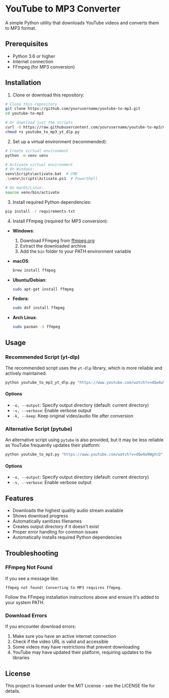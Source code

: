 # YouTube to MP3 Converter

A simple Python utility that downloads YouTube videos and converts them to MP3 format.

## Prerequisites

- Python 3.6 or higher
- Internet connection
- FFmpeg (for MP3 conversion)

## Installation

1. Clone or download this repository:

```bash
# Clone this repository
git clone https://github.com/yourusername/youtube-to-mp3.git
cd youtube-to-mp3

# Or download just the scripts
curl -O https://raw.githubusercontent.com/yourusername/youtube-to-mp3/main/youtube_to_mp3_yt_dlp.py
chmod +x youtube_to_mp3_yt_dlp.py
```

2. Set up a virtual environment (recommended):

```bash
# Create virtual environment
python -m venv venv

# Activate virtual environment
# On Windows:
venv\Scripts\activate.bat  # CMD
.\venv\Scripts\Activate.ps1  # PowerShell

# On macOS/Linux:
source venv/bin/activate
```

3. Install required Python dependencies:

```bash
pip install -r requirements.txt
```

4. Install FFmpeg (required for MP3 conversion):

- **Windows**:
  1. Download FFmpeg from [ffmpeg.org](https://ffmpeg.org/download.html)
  2. Extract the downloaded archive
  3. Add the `bin` folder to your PATH environment variable

- **macOS**:
  ```bash
  brew install ffmpeg
  ```

- **Ubuntu/Debian**:
  ```bash
  sudo apt-get install ffmpeg
  ```

- **Fedora**:
  ```bash
  sudo dnf install ffmpeg
  ```

- **Arch Linux**:
  ```bash
  sudo pacman -S ffmpeg
  ```

## Usage

### Recommended Script (yt-dlp)

The recommended script uses the `yt-dlp` library, which is more reliable and actively maintained:

```bash
python youtube_to_mp3_yt_dlp.py "https://www.youtube.com/watch?v=dQw4w9WgXcQ"
```

#### Options

- `-o, --output`: Specify output directory (default: current directory)
- `-v, --verbose`: Enable verbose output
- `-k, --keep`: Keep original video/audio file after conversion

### Alternative Script (pytube)

An alternative script using `pytube` is also provided, but it may be less reliable as YouTube frequently updates their platform:

```bash
python youtube_to_mp3.py "https://www.youtube.com/watch?v=dQw4w9WgXcQ"
```

#### Options

- `-o, --output`: Specify output directory (default: current directory)
- `-v, --verbose`: Enable verbose output

## Features

- Downloads the highest quality audio stream available
- Shows download progress
- Automatically sanitizes filenames
- Creates output directory if it doesn't exist
- Proper error handling for common issues
- Automatically installs required Python dependencies

## Troubleshooting

### FFmpeg Not Found

If you see a message like:
```
ffmpeg not found! Converting to MP3 requires ffmpeg.
```

Follow the FFmpeg installation instructions above and ensure it's added to your system PATH.

### Download Errors

If you encounter download errors:

1. Make sure you have an active internet connection
2. Check if the video URL is valid and accessible
3. Some videos may have restrictions that prevent downloading
4. YouTube may have updated their platform, requiring updates to the libraries

## License

This project is licensed under the MIT License - see the LICENSE file for details. 